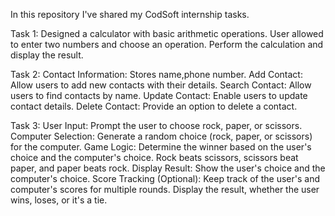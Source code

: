 In this repository I've shared my CodSoft internship tasks.

 Task 1: Designed a calculator with basic arithmetic operations. User allowed to enter two numbers and choose an operation. Perform the calculation and display the result.

Task 2: Contact Information: Stores name,phone number. Add Contact: Allow users to add new contacts with their details. Search Contact: Allow users to find contacts by name. Update Contact: Enable users to update contact details. Delete Contact: Provide an option to delete a contact.

Task 3: User Input: Prompt the user to choose rock, paper, or scissors. Computer Selection: Generate a random choice (rock, paper, or scissors) for the computer. Game Logic: Determine the winner based on the user's choice and the computer's choice. Rock beats scissors, scissors beat paper, and paper beats rock. Display Result: Show the user's choice and the computer's choice. Score Tracking (Optional): Keep track of the user's and computer's scores for multiple rounds. Display the result, whether the user wins, loses, or it's a tie.
